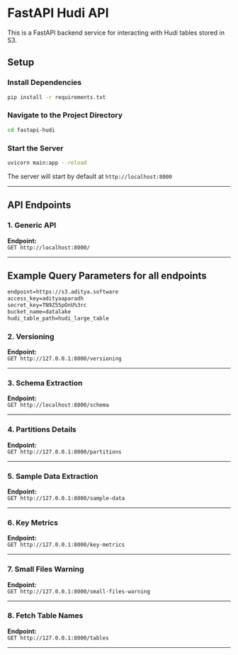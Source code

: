 # FastAPI Hudi API

This is a FastAPI backend service for interacting with Hudi tables stored in S3.

## Setup

### Install Dependencies

```sh
pip install -r requirements.txt
```

### Navigate to the Project Directory

```sh
cd fastapi-hudi
```

### Start the Server

```sh
uvicorn main:app --reload
```

The server will start by default at `http://localhost:8000`

---





## API Endpoints

### 1. Generic API

**Endpoint:**  
`GET http://localhost:8000/`

---


## Example Query Parameters for all endpoints

```txt
endpoint=https://s3.aditya.software
access_key=adityaaparadh
secret_key=TN9Z55pOnU%3rc
bucket_name=datalake
hudi_table_path=hudi_large_table
```


### 2. Versioning

**Endpoint:**  
`GET http://127.0.0.1:8000/versioning`

---

### 3. Schema Extraction

**Endpoint:**  
`GET http://localhost:8000/schema`

---

### 4. Partitions Details

**Endpoint:**  
`GET http://127.0.0.1:8000/partitions`

---

### 5. Sample Data Extraction

**Endpoint:**  
`GET http://127.0.0.1:8000/sample-data`

---

### 6. Key Metrics

**Endpoint:**  
`GET http://127.0.0.1:8000/key-metrics`

---

### 7. Small Files Warning

**Endpoint:**  
`GET http://127.0.0.1:8000/small-files-warning`

---

### 8. Fetch Table Names

**Endpoint:**  
`GET http://127.0.0.1:8000/tables`

---


